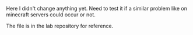
Here I didn't change anything yet. Need to test it if a similar problem like on minecraft servers could occur or not.

The file is in the lab repository for reference.